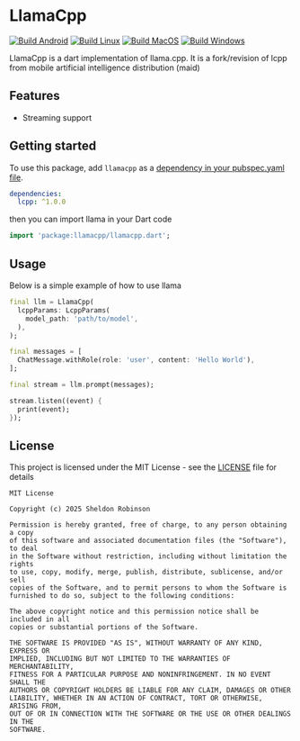 # LlamaCpp

[![Build Android](https://github.com/sheldonrobinson/llamacpp/actions/workflows/build-android.yml/badge.svg)](https://github.com/sheldonrobinson/llamacpp/actions/workflows/build-android.yml)
[![Build Linux](https://github.com/sheldonrobinson/llamacpp/actions/workflows/build-linux.yml/badge.svg)](https://github.com/sheldonrobinson/llamacpp/actions/workflows/build-linux.yml)
[![Build MacOS](https://github.com/sheldonrobinson/llamacpp/actions/workflows/build-macos.yml/badge.svg)](https://github.com/sheldonrobinson/llamacpp/actions/workflows/build-macos.yml)
[![Build Windows](https://github.com/sheldonrobinson/llamacpp/actions/workflows/build-windows.yml/badge.svg)](https://github.com/sheldonrobinson/llamacpp/actions/workflows/build-windows.yml)

LlamaCpp is a dart implementation of llama.cpp. It is a fork/revision of lcpp from mobile artificial intelligence distribution (maid)

## Features
- Streaming support

## Getting started

To use this package, add `llamacpp` as a [dependency in your pubspec.yaml file](https://flutter.io/platform-plugins/).

```yaml
dependencies:
  lcpp: ^1.0.0
```

then you can import llama in your Dart code

```dart
import 'package:llamacpp/llamacpp.dart';
```

## Usage

Below is a simple example of how to use llama

```dart
final llm = LlamaCpp(
  lcppParams: LcppParams(
    model_path: 'path/to/model',
  ),
);

final messages = [
  ChatMessage.withRole(role: 'user', content: 'Hello World'),
];

final stream = llm.prompt(messages);

stream.listen((event) {
  print(event);
});
```

## License

This project is licensed under the MIT License - see the [LICENSE](LICENSE) file for details
```
MIT License

Copyright (c) 2025 Sheldon Robinson

Permission is hereby granted, free of charge, to any person obtaining a copy
of this software and associated documentation files (the "Software"), to deal
in the Software without restriction, including without limitation the rights
to use, copy, modify, merge, publish, distribute, sublicense, and/or sell
copies of the Software, and to permit persons to whom the Software is
furnished to do so, subject to the following conditions:

The above copyright notice and this permission notice shall be included in all
copies or substantial portions of the Software.

THE SOFTWARE IS PROVIDED "AS IS", WITHOUT WARRANTY OF ANY KIND, EXPRESS OR
IMPLIED, INCLUDING BUT NOT LIMITED TO THE WARRANTIES OF MERCHANTABILITY,
FITNESS FOR A PARTICULAR PURPOSE AND NONINFRINGEMENT. IN NO EVENT SHALL THE
AUTHORS OR COPYRIGHT HOLDERS BE LIABLE FOR ANY CLAIM, DAMAGES OR OTHER
LIABILITY, WHETHER IN AN ACTION OF CONTRACT, TORT OR OTHERWISE, ARISING FROM,
OUT OF OR IN CONNECTION WITH THE SOFTWARE OR THE USE OR OTHER DEALINGS IN THE
SOFTWARE.
```
